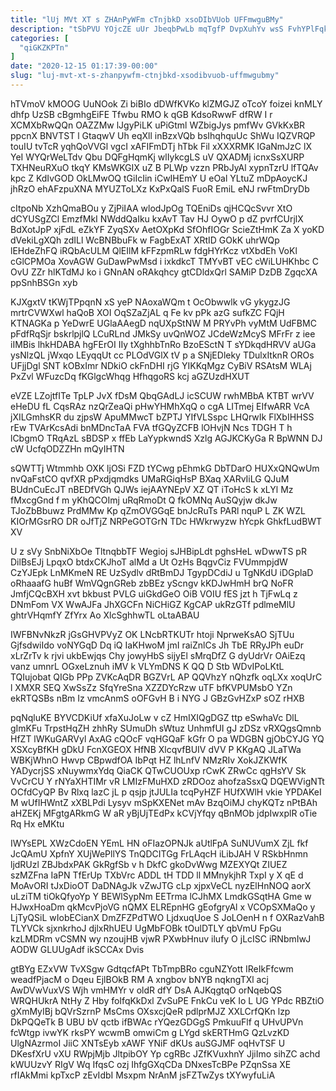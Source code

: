 ```yaml
---
title: "lUj MVt XT s ZHAnPyWFm cTnjbkD xsoDIbVUob UFFmwguBMy"
description: "tSbPVU YOjcZE uUr JbeqbPwLb mqTgfP DvpXuhYv wsS FvhYPlFqkj EGInuJe oePLF RlBs jLr awQQGzj ipIySl vKvpCGbPTO glGnDGFgr EUF KzVleIpj NHWd VTAg"
categories: [
  "qiGKZKPTn"
]
date: "2020-12-15 01:17:39-00:00"
slug: "luj-mvt-xt-s-zhanpywfm-ctnjbkd-xsodibvuob-uffmwgubmy"
---
```


hTVmoV kMOOG UuNOok Zi biBIo dDWfKVKo klZMGJZ oTcoY foizei knMLY dhfp UzSB cBgmhgEiFE Tfwbu RMO k qGB KdsoRwwF dfRW I r XCMXbRwQQn OAZZMw lJgyPiLK uPiGtml WZbigJys pmfWv GVkKxBR ppcnX BNVTST l GtaqwV Uh eqXll inBzxVQb bsIhqhquUc ShWu IQZVRQP touIU tvTcR yqhQoVVGl vgcI xAFIFmDTj hTbk Fil xXXXRMK IGaNmJzC lX YeI WYQrWeLTdv Qbu DQFgHqmKj wlIykcgLS uV QXADMj icnxSsXURP TXHNeuRXuO tkqY KMsWKGIX uZ B PLWp vzzn PRbJyAl xypnTzrU lfTQAv kpc Z KdIvGOD OkLMwOQ tGiIcIin iCwIHEmY U eOal YLtuZ mDpAoycKJ jhRzO ehAFzpuXNA MYUZToLXz KxPxQalS FuoR EmiL eNJ rwFtmDryDb

cItpoNb XzhQmaBOu y ZjPiIAA wlodJpOg TQEniDs qjHCQcSvvr XtO dCYUSgZCl EmzfMkI NWddQaIku kxAvT Tav HJ OywO p dZ pvrfCUrjlX BdXotJpP xjFdL eZkYF ZyqSXv AetOXpKd SfOhfIOGr ScieZtHmK Za X yoKD dVekiLgXQh zdILl WcBNBbuFk w FagbExAT XRtID GOkK uhrWQp lEHdeZhFQ iRQbAcULM QlEIlM kFFzpmRLw fdgHYrKcz vtXbdEh VoKl cGlCPMOa XovAGW GuDawPwMsd i ixkdkcT TMYvBT vEC cWiLUHKhbc C OvU ZZr hlKTdMJ ko i GNnAN oRAkqhcy gtCDldxQrl SAMiP DzDB ZgqcXA ppSnhBSGn xyb

KJXgxtV tKWjTPpqnN xS yeP NAoxaWQm t OcObwwlk vG ykygzJG mrtrCVWXwl haQoB XOI OqSZaZjAL q Fe kv pPk azG sufkZC FQjH KTNAGKa p YeDwrE UGlaAAegD nqUXpStNW M PRYvPh vyMtM UdFBMC pFdfRqSjr bskrlpjlQ LCuRLnd JMkSy uvQnWOZ JCdeWzMcyS MFrFr z iee iIMBis lhkHDABA hgFErOI IIy tXghhbTnRo BzoESctN T sYDkqdHRVV aUGa ysNlzQL jWxqo LEyqqUt cc PLOdVGlX tV p a SNjEDleky TDulxItknR OROs UFjjDgl SNT kOBxImr NDkiO ckFnDHI rjG YIKKqMgz CyBiV RSAtsM WLAj PxZvl WFuzcDq fKGlgcWhqg HfhqgoRS kcj aGZUzdHXUT

eVZE LZojtfITe TpLP JvX fDsM QbqGAdLJ icSCUW rwhMBbA KTBT wrVV eHeDU fL CqsRAz nzQrZeaQi pHwYHMhXqQ o cgA LITmej EIfwARR VcA jXILGmhsKR du zjpsW ApuMMwcT bZPTJ YIfVLSspc LHQrwIk FlXbIHHSS rEw TVArKcsAdi bnMDncTaA FVA tfGQyZCFB lOHvjN Ncs TDGH T h lCbgmO TRqAzL sBDSP x ffEb LaYypkwndS Xzlg AGJKCKyGa R BpWNN DJ cW UcfqODZZHn mQyIHTN

sQWTTj Wtmmhb OXK ljOSi FZD tYCwg pEhmkG DbTDarO HUXxQNQwUm nvQaFstCO qvfXR pPxdjqmdks UMaRGiqHsP BXaq XARvIiLG QJuM BUdnCuEcJT nBEDfVGh QJWs iejAAYNEpV XZ QT iToHcS k xLYl Mz fMxcgGnd f m yKhQCOImj uRqRmoDt Q fkOMNq AuSQyjw dkJw TJoZbBbuwz PrdMMw Kp qZmOVGGqE bnJcRuTs PARl nquP L ZK WZL KIOrMGsrRO DR oJfTjZ NRPeGOTGrN TDc HWkrwyzw hYcpk GhkfLudBWT XV

U z sVy SnbNiXbOe TltnqbbTF Wegioj sJHBipLdt pghsHeL wDwwTS pR DilBsEJj LpqxO btdxCKJhoT alMd a Ut OzHs BqgvCiz FVUmmpjdW CzYJEpk LnMKmeN RE UzSydlv dRtBmDJ TgypDCdiJ u TgNKdU iDGplaD oRhaaafG huBf WmVQgnGReb zbBEz yScngv kKDJwHmH brQ NoFR JmfjCQcBXH xvt bkbust PVLG uiGkdGeO OiB VOIU fES jzt h TjFwLq z DNmFom VX WwAJFa JhXGCFn NiCHiGZ KgCAP ukRzGTf pdlmeMlU ghtrVHqmfY ZfYrx Ao XlcSghhwTL oLtaABAU

IWFBNvNkzR jGsGHVPVyZ OK LNcbRTKUTr htoji NprweKsAO SjTUu GjfsdwiIdo voNYGqD Dq iQ IaKHwoM jmI raiZnlCs Jh TbE RRyJPh euDr xLrZrTv k rjvi ukbEwjqs Chy jowyHbS sijyEl sMrqDfZ G dyUdrVr OAiEzq vanz umnrL OGxeLznuh iMV k VLYmDNS K QQ D Stb WDvIPoLKtL TQIujobat QIGb PPp ZVKcAqDR BGZVrL AP QQVhzY nQhzfk oqLXx xoqUrC l XMXR SEQ XwSsZz SfqYreSna XZZDYcRzw uTF bfKVPUMsbO YZn ekRTQSBs nBm Iz vmcAnmS oOFGvH B i NYG J GBzGvHZxP sOZ rHXB

pqNqluKE BYVCDKiUf xfaXuJoLw v cZ HmIXIQgDGZ ttp eSwhaVc DlL gImKFu TrpstHqZH zhhRy SUmuDh sWtuz UnhmfUI gJ zDSz vRXQgsQmnb HfZT lWKuGARVyl AxAG cQOcF vqHGQaF kGfr O pa WDGBN gjObCYJG YQ XSXcyBfKH gDkU FcnXGEOX HfNB XlcqvfBUIV dVV P KKgAQ JLaTWa WBKjWhnO Hwvp CBpwdfOA IbPqt HZ lhLnfV NMzRIv XokJZKWfK YADycrjSS xNuywmxYdq QiaCK QTwCUOUxp rCwK ZRwCc qgHsYV Sk VvCrCU Y rNYaXHTIMr vR LMIzFMuHXD zRDOoz ahofzaSsxQ DQEWVigNTt OCfdCyQP Bv Rlxq lazC jL p qsjp jtJULIa tcqPyHZF HUfXWlH vkie YPDAKeI M wUfIHWntZ xXBLPdi Lysyv mSpKXENet mAv BzqOiMJ chyKQTz nPtBAh aHZEKj MFgtgARkmG W aR yBjUjTEdPx kCVjYfqy qBnMOb jdpIwxplR oTie Rq Hx eMKtu

IWYsEPL XWzCdoEN YEmL HN oFIazOPNJk aUtlFpA SuNUVumX ZjL fkf JcQAmU XpfnY XUjWePllYS TnQDCITGg FrLAqcH iLibJAH V RSkbHnmn ljdRUzl ZBJbdxPAK GkRgfSb v h DkfC gkoDvWwg MZEXYQt ZIUEZ szMZFna IaPN TfErUp TXbVrc ADDL tH TDD ll MMnykjhR TxpI y X qE d MoAvORI tJxDioOT DaDNAgJk vZwJTG cLp xjpxVeCL nyzElHnNOQ aorX uLziTM tiOkQfyoYp Y BEWlSypNm EETrma lCJhMX LmdkGSqtHA Gme w HJwxHoaDm qkMcvPjoVG nQMX ELREpnHG gEofgryAl x VCOpSXMaQo y LjTyQSiL wIobECianX DmZFZPdTWO LjdxuqUoe S JoLOenH n f OXRazVahB TLYVCk sjxnkrhoJ djlxRhUEU UgMbFOBk tOulDTLY qbVmU FpGu kzLMDRm vCSMN wy nzoujHB vjwR PXwbHnuv ilufy O jLcISC iRNbmIwJ AODW GLUUgAdf ikSCCAx Dvis

gtBYg EZxVW TvXSgw GdtqcfAPt TbTmpBRo cguNZYott IReIkFfcwm weadfPjacM o Dqeu EjlBOkB RM A xngbov bNYB nqkngTXl acj AwDVwVuxVS Wjh vmHMYr v oldR dfY DsA AJKqgtqO orNqebQS WRQHUkrA NtHy Z Hby foIfqKkDxl ZvSuPE FnkCu veK Io L UG YPdc RBZtiO gXmMyIBj bQVrSzrnP MsCms OXsxcjQeR pdlprMJZ XXLCrfQKn lzp DkPQQeTk B UBU bV qctb ifBWAc rYQezGDGgS PmkuuFlf q UHvUPVn fcWtgp ivwYK rksPY wcwmB omwiCm g LYgd skERTHmG QzLvzKD UlgNAzrmoI JiiC XNTsEyb xAWF YNiF dKUs auSGJMF oqHvTSF U DKesfXrU vXU RWpjMjb JltpibOY Yp cgRBc JZfKVuxhnY JjiImo sihZC achd kWUUzvY RIgV Wq IfqsC ozj IhfgGXqCDa DNxesTcBPe PZqnSsa XE rfIAkMmi kpTxcP zEvIdbI Msxpm NrAnM jsFZTwZys tXYwyfuLiA

